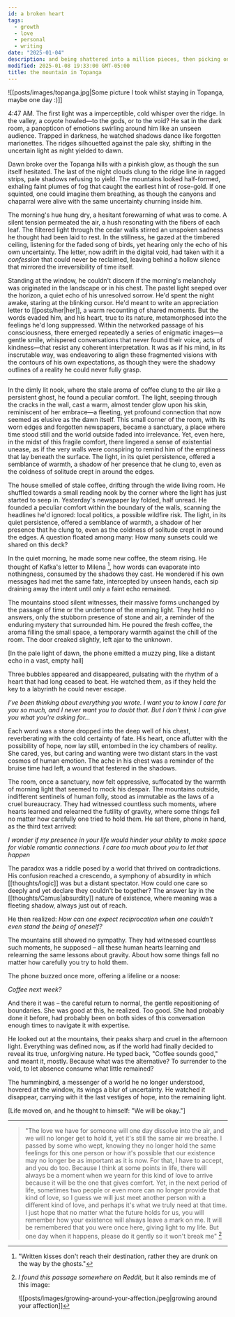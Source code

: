 ```yaml
---
id: a broken heart
tags:
  - growth
  - love
  - personal
  - writing
date: "2025-01-04"
description: and being shattered into a million pieces, then picking oneself up.
modified: 2025-01-08 19:33:00 GMT-05:00
title: the mountain in Topanga
---
```


![[posts/images/topanga.jpg|Some picture I took whilst staying in Topanga, maybe one day :)]]

4:47 AM. The first light was a imperceptible, cold whisper over the ridge. In the valley, a coyote howled—to the gods, or to the void? He sat in the dark room, a panopticon of emotions swirling around him like an unseen audience. Trapped in darkness, he watched shadows dance like forgotten marionettes. The ridges silhouetted against the pale sky, shifting in the uncertain light as night yielded to dawn.

Dawn broke over the Topanga hills with a pinkish glow, as though the sun itself hesitated. The last of the night clouds clung to the ridge line in ragged strips, pale shadows refusing to yield. The mountains looked half-formed, exhaling faint plumes of fog that caught the earliest hint of rose-gold. If one squinted, one could imagine them breathing, as though the canyons and chaparral were alive with the same uncertainty churning inside him.

The morning's hue hung dry, a hesitant forewarning of what was to come. A silent tension permeated the air, a hush resonating with the fibers of each leaf. The filtered light through the cedar walls stirred an unspoken sadness he thought had been laid to rest. In the stillness, he gazed at the timbered ceiling, listening for the faded song of birds, yet hearing only the echo of his own uncertainty. The letter, now adrift in the digital void, had taken with it a _confession_ that could never be reclaimed, leaving behind a hollow silence that mirrored the irreversibility of time itself.

Standing at the window, he couldn't discern if the morning's melancholy was originated in the landscape or in his chest. The pastel light seeped over the horizon, a quiet echo of his unresolved sorrow. He'd spent the night awake, staring at the blinking cursor. He'd meant to write an appreciation letter to [[posts/her|her]], a warm recounting of shared moments. But the words evaded him, and his heart, true to its nature, metamorphosed into the feelings he'd long suppressed. Within the networked passage of his consciousness, there emerged repeatedly a series of enigmatic images—a gentle smile, whispered conversations that never found their voice, acts of kindness—that resist any coherent interpretation. It was as if his mind, in its inscrutable way, was endeavoring to align these fragmented visions with the contours of his own expectations, as though they were the shadowy outlines of a reality he could never fully grasp.

---

In the dimly lit nook, where the stale aroma of coffee clung to the air like a persistent ghost, he found a peculiar comfort. The light, seeping through the cracks in the wall, cast a warm, almost tender glow upon his skin, reminiscent of her embrace—a fleeting, yet profound connection that now seemed as elusive as the dawn itself. This small corner of the room, with its worn edges and forgotten newspapers, became a sanctuary, a place where time stood still and the world outside faded into irrelevance. Yet, even here, in the midst of this fragile comfort, there lingered a sense of existential unease, as if the very walls were conspiring to remind him of the emptiness that lay beneath the surface. The light, in its quiet persistence, offered a semblance of warmth, a shadow of her presence that he clung to, even as the coldness of solitude crept in around the edges.

The house smelled of stale coffee, drifting through the wide living room. He shuffled towards a small reading nook by the corner where the light has just started to seep in. Yesterday's newspaper lay folded, half unread. He founded a peculiar comfort within the boundary of the walls, scanning the headlines he'd ignored: local politics, a possible wildfire risk. The light, in its quiet persistence, offered a semblance of warmth, a shadow of her presence that he clung to, even as the coldness of solitude crept in around the edges. A question floated among many: How many sunsets could we shared on this deck?

In the quiet morning, he made some new coffee, the steam rising. He thought of Kafka's letter to Milena [^kafka], how words can evaporate into nothingness, consumed by the shadows they cast. He wondered if his own messages had met the same fate, intercepted by unseen hands, each sip draining away the intent until only a faint echo remained.

[^kafka]: "Written kisses don't reach their destination, rather they are drunk on the way by the ghosts."

The mountains stood silent witnesses, their massive forms unchanged by the passage of time or the undertone of the morning light. They held no answers, only the stubborn presence of stone and air, a reminder of the enduring mystery that surrounded him. He poured the fresh coffee, the aroma filling the small space, a temporary warmth against the chill of the room. The door creaked slightly, left ajar to the unknown.

[In the pale light of dawn, the phone emitted a muzzy ping, like a distant echo in a vast, empty hall]

Three bubbles appeared and disappeared, pulsating with the rhythm of a heart that had long ceased to beat. He watched them, as if they held the key to a labyrinth he could never escape.

_I've been thinking about everything you wrote. I want you to know I care for you so much, and I never want you to doubt that. But I don't think I can give you what you're asking for..._

Each word was a stone dropped into the deep well of his chest, reverberating with the cold certainty of fate. His heart, once aflutter with the possibility of hope, now lay still, entombed in the icy chambers of reality. She cared, yes, but caring and wanting were two distant stars in the vast cosmos of human emotion. The ache in his chest was a reminder of the bruise time had left, a wound that festered in the shadows.

The room, once a sanctuary, now felt oppressive, suffocated by the warmth of morning light that seemed to mock his despair. The mountains outside, indifferent sentinels of human folly, stood as immutable as the laws of a cruel bureaucracy. They had witnessed countless such moments, where hearts learned and relearned the futility of gravity, where some things fell no matter how carefully one tried to hold them. He sat there, phone in hand, as the third text arrived:

_I wonder if my presence in your life would hinder your ability to make space for viable romantic connections. I care too much about you to let that happen_

The paradox was a riddle posed by a world that thrived on contradictions. His confusion reached a crescendo, a symphony of absurdity in which [[thoughts/logic]] was but a distant spectator. How could one care so deeply and yet declare they couldn't be together? The answer lay in the [[thoughts/Camus|absurdity]] nature of existence, where meaning was a fleeting shadow, always just out of reach.

He then realized: _How can one expect reciprocation when one couldn't even stand the being of oneself?_

The mountains still showed no sympathy. They had witnessed countless such moments, he supposed – all these human hearts learning and relearning the same lessons about gravity. About how some things fall no matter how carefully you try to hold them.

The phone buzzed once more, offering a lifeline or a noose:

_Coffee next week?_

And there it was – the careful return to normal, the gentle repositioning of boundaries. She was good at this, he realized. Too good. She had probably done it before, had probably been on both sides of this conversation enough times to navigate it with expertise.

He looked out at the mountains, their peaks sharp and cruel in the afternoon light. Everything was defined now, as if the world had finally decided to reveal its true, unforgiving nature. He typed back, "Coffee sounds good," and meant it, mostly. Because what was the alternative? To surrender to the void, to let absence consume what little remained?

The hummingbird, a messenger of a world he no longer understood, hovered at the window, its wings a blur of uncertainty. He watched it disappear, carrying with it the last vestiges of hope, into the remaining light.

[Life moved on, and he thought to himself: "We will be okay."]

---

> "The love we have for someone will one day dissolve into the air, and we will no longer get to hold it, yet it's still the same air we breathe. I passed by some who wept, knowing they no longer hold the same feelings for this one person or how it's possible that our existence may no longer be as important as it is now. For that, I have to accept, and you do too. Because I think at some points in life, there will always be a moment when we yearn for this kind of love to arrive because it will be the one that gives comfort. Yet, in the next period of life, sometimes two people or even more can no longer provide that kind of love, so I guess we will just meet another person with a different kind of love, and perhaps it's what we truly need at that time. I just hope that no matter what the future holds for us, you will remember how your existence will always leave a mark on me. It will be remembered that you were once here, giving light to my life. But one day when it happens, please do it gently so it won't break me" [^affection]

[^affection]: _I found this passage somewhere on Reddit_, but it also reminds me of this image:

    ![[posts/images/growing-around-your-affection.jpeg|growing around your affection]]
